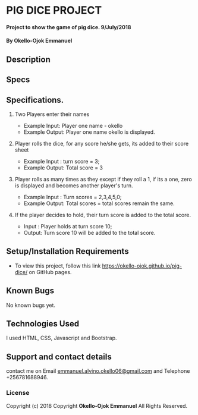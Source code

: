 # PIG DICE PROJECT
#### Project to show the game of pig dice. 9/July/2018
#### By **Okello-Ojok Emmanuel**

## Description

## Specs

## Specifications.
1. Two Players enter their names
    * Example Input: Player one name - okello
    * Example Output: Player one name okello is displayed.

2. Player rolls the dice, for any score he/she gets, its added to their score sheet

    * Example Input : turn score = 3;
    * Example Output: Total score  = 3

3. Player rolls as many times as they except if they roll a 1, if its a one, zero is displayed and becomes another player's turn.

    * Example Input : Turn scores = 2,3,4,5,0;
    * Example Output: Total scores = total scores remain the same.


4. If the player decides to hold, their turn score is added to the total score.

    * Input : Player holds at turn score 10;
    * Output: Turn score 10 will be added to the total score.



## Setup/Installation Requirements
* To view this project, follow this link https://okello-ojok.github.io/pig-dice/ on GitHub pages.

## Known Bugs
No known bugs yet.
## Technologies Used
I used HTML, CSS, Javascript and Bootstrap.
## Support and contact details
contact me on Email emmanuel.alvino.okello06@gmail.com and Telephone +256781688946.
### License
Copyright (c) 2018 Copyright **Okello-Ojok Emmanuel** All Rights Reserved.
